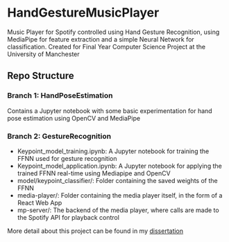 # HandGestureMusicPlayer
Music Player for Spotify controlled using Hand Gesture Recognition, using MediaPipe for feature extraction and a simple Neural Network for classification.
Created for Final Year Computer Science Project at the University of Manchester

## Repo Structure

### Branch 1: HandPoseEstimation
Contains a Jupyter notebook with some basic experimentation for hand pose estimation using OpenCV and MediaPipe

### Branch 2: GestureRecognition
- Keypoint_model_training.ipynb: A Jupyter notebook for training the FFNN used for gesture recognition
- Keypoint_model_application.ipynb: A Jupyter notebook for applying the trained FFNN real-time using Mediapipe and OpenCV
- model/keypoint_classifier/: Folder containing the saved weights of the FFNN
- media-player/: Folder containing the media player itself, in the form of a React Web App
- mp-server/: The backend of the media player, where calls are made to the Spotify API for playback control

More detail about this project can be found in my [dissertation](https://www.overleaf.com/read/spnxstqsgfzh)
